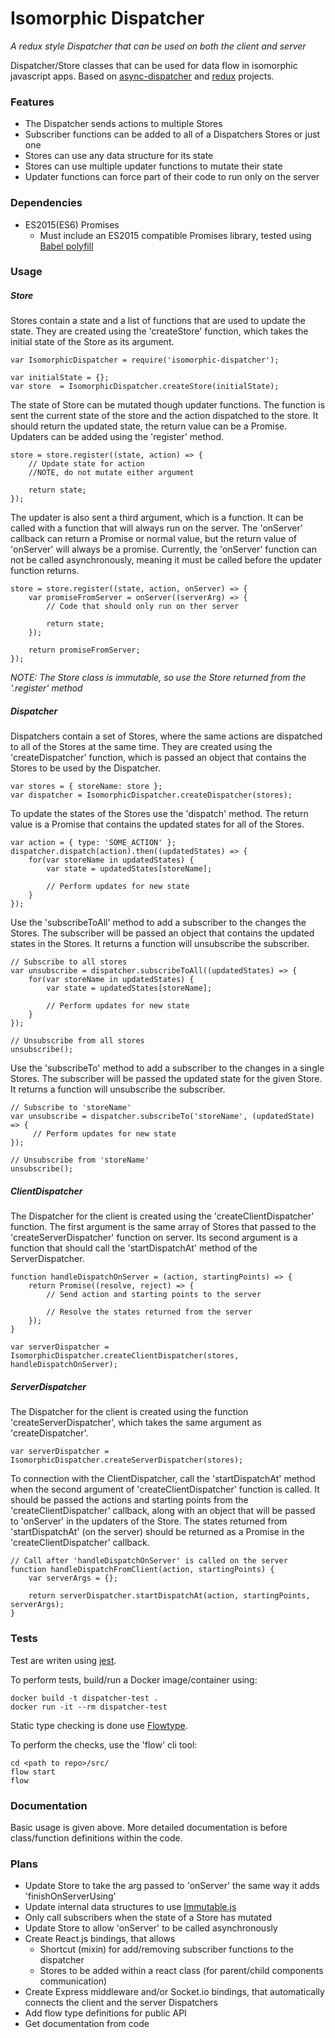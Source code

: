 # Isomorphic Dispatcher
*A redux style Dispatcher that can be used on both the client and server*

Dispatcher/Store classes that can be used for data flow in isomorphic javascript apps.
Based on [async-dispatcher](https://github.com/nheyn/async-dispatcher) and [redux](https://github.com/rackt/redux/) projects.

### Features
* The Dispatcher sends actions to multiple Stores
* Subscriber functions can be added to all of a Dispatchers Stores or just one
* Stores can use any data structure for its state
* Stores can use multiple updater functions to mutate their state
* Updater functions can force part of their code to run only on the server

### Dependencies
* ES2015(ES6) Promises
	* Must include an ES2015 compatible Promises library, tested using [Babel polyfill](https://babeljs.io/docs/usage/polyfill/)

### Usage
##### Store
Stores contain a state and a list of functions that are used to update the state.
They are created using the 'createStore' function, which takes the initial state of the Store as its argument.

```
var IsomorphicDispatcher = require('isomorphic-dispatcher');

var initialState = {};
var store  = IsomorphicDispatcher.createStore(initialState);
```

The state of Store can be mutated though updater functions. The function is sent the current state of the store and the action dispatched to the store. It should return the updated state, the return value can be a Promise. Updaters can be added using the 'register' method.
```
store = store.register((state, action) => {
	// Update state for action
	//NOTE, do not mutate either argument

	return state;
});
```

The updater is also sent a third argument, which is a function. It can be called with a function that will always run  on the server. The 'onServer' callback can return a Promise or normal value, but the return value of 'onServer' will always be a promise. Currently, the 'onServer' function can not be called asynchronously, meaning it must be called before the updater function returns.
```
store = store.register((state, action, onServer) => {
	var promiseFromServer = onServer((serverArg) => {
		// Code that should only run on ther server

		return state;
	});

	return promiseFromServer;
});
```
*NOTE: The Store class is immutable, so use the Store returned from the '.register' method*

##### Dispatcher
Dispatchers contain a set of Stores, where the same actions are dispatched to all of the Stores at the same time.
They are created using the 'createDispatcher' function, which is passed an object that contains the Stores to be used by the Dispatcher.
```
var stores = { storeName: store };
var dispatcher = IsomorphicDispatcher.createDispatcher(stores);
```

To update the states of the Stores use the 'dispatch' method. The return value is a Promise that contains the updated states for all of the Stores.
```
var action = { type: 'SOME_ACTION' };
dispatcher.dispatch(action).then((updatedStates) => {
	for(var storeName in updatedStates) {
		var state = updatedStates[storeName];

		// Perform updates for new state
	}
});
```

Use the 'subscribeToAll' method to add a subscriber to the changes the Stores.
The subscriber will be passed an object that contains the updated states in the Stores.
It returns a function will unsubscribe the subscriber.
```
// Subscribe to all stores
var unsubscribe = dispatcher.subscribeToAll((updatedStates) => {
	for(var storeName in updatedStates) {
		var state = updatedStates[storeName];

		// Perform updates for new state
	}
});

// Unsubscribe from all stores
unsubscribe();
```

Use the 'subscribeTo' method to add a subscriber to the changes in a single Stores.
The subscriber will be passed the updated state for the given Store.
It returns a function will unsubscribe the subscriber.
```
// Subscribe to 'storeName'
var unsubscribe = dispatcher.subscribeTo('storeName', (updatedState) => {
	 // Perform updates for new state
});

// Unsubscribe from 'storeName'
unsubscribe();
```

##### ClientDispatcher
The Dispatcher for the client is created using the 'createClientDispatcher' function. The first argument is the same array of Stores that passed to the 'createServerDispatcher' function on server. Its second argument is a function that should call the 'startDispatchAt' method of the ServerDispatcher.
```
function handleDispatchOnServer = (action, startingPoints) => {
	return Promise((resolve, reject) => {
		// Send action and starting points to the server

		// Resolve the states returned from the server
	});
}

var serverDispatcher = IsomorphicDispatcher.createClientDispatcher(stores, handleDispatchOnServer);
```

##### ServerDispatcher
The Dispatcher for the client is created using the function 'createServerDispatcher', which takes the same argument as 'createDispatcher'.
```
var serverDispatcher = IsomorphicDispatcher.createServerDispatcher(stores);
```

To connection with the ClientDispatcher, call the 'startDispatchAt' method when the second argument of 'createClientDispatcher' function is called. It should be passed the actions and starting points from the 'createClientDispatcher' callback, along with an object that will be passed to 'onServer' in the updaters of the Store. The states returned from 'startDispatchAt' (on the server) should be returned as a Promise in the 'createClientDispatcher' callback.
```
// Call after 'handleDispatchOnServer' is called on the server
function handleDispatchFromClient(action, startingPoints) {
	var serverArgs = {};

	return serverDispatcher.startDispatchAt(action, startingPoints, serverArgs);
}
```

### Tests
Test are writen using [jest](https://facebook.github.io/jest/).

To perform tests, build/run a Docker image/container using:
```
docker build -t dispatcher-test .
docker run -it --rm dispatcher-test
```

Static type checking is done use [Flowtype](http://flowtype.org).

To perform the checks, use the 'flow' cli tool:
```
cd <path to repo>/src/
flow start
flow
```

### Documentation
Basic usage is given above. More detailed documentation is before class/function definitions within the code.

### Plans
* Update Store to take the arg passed to 'onServer' the same way it adds 'finishOnServerUsing'
* Update internal data structures to use [Immutable.js](http://facebook.github.io/immutable-js/)
* Only call subscribers when the state of a Store has mutated
* Update Store to allow 'onServer' to be called asynchronously
* Create React.js bindings, that allows
	* Shortcut (mixin) for add/removing subscriber functions to the dispatcher
	* Stores to be added within a react class (for parent/child components communication)
* Create Express middleware and/or Socket.io bindings, that automatically connects the client and the server Dispatchers
* Add flow type definitions for public API
* Get documentation from code
